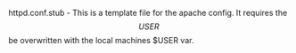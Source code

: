 




httpd.conf.stub - This is a template file for the apache config. It requires the $$USER$$ be overwritten with the local machines $USER var.
